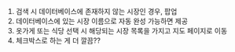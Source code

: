 1. 검색 시 데이터베이스에 존재하지 않는 시장인 경우, 팝업
2. 데이터베이스에 있는 시장 이름으로 자동 완성 가능하면 제공
3. 옷가게 또는 식당 선택 시 해당되는 시장 목록을 가지고 지도 페이지로 이동
4. 체크박스로 하는 게 더 깔끔??
